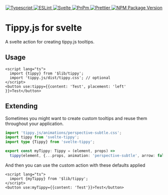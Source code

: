 <p align="center">
  <a href="https://www.typescriptlang.org">
    <img
      alt="Typescript"
      src="https://img.shields.io/badge/Typescript-%23007ACC.svg?style=flat&logo=typescript&logoColor=white"
    />
  </a>
  <a href="https://eslint.org/">
    <img
      alt="ESLint"
      src="https://img.shields.io/badge/ESLint-4B3263?style=flat&logo=eslint&logoColor=white"
    />
  </a>
  <a href="https://svelte.dev">
    <img
      alt="Svelte"
      src="https://img.shields.io/badge/Svelte-%23f1413d.svg?style=flat&logo=svelte&logoColor=white"
    />
  </a>
  <a href="https://pnpm.io">
    <img
      alt="PnPm"
      src="https://img.shields.io/badge/Pnpm-%23f69220.svg?style=flat&logo=pnpm&logoColor=white"
    />
  </a>
  <a href="https://prettier.io/">
    <img
      alt="Prettier"
      src="https://img.shields.io/badge/Prettier-%23f7b93e?style=flat&logo=prettier&logoColor=black"
    />
  </a>
  <a href="">
    <img
      alt="NPM Package Version"
      src="https://img.shields.io/npm/v/svelte-tippy?color=%23CB3837&label=NPM&logo=npm&logoColor=%23ffffff"
    />
  </a>
</p>

# Tippy.js for svelte

A svelte action for creating tippy.js tooltips.

## Usage

```svelte
<script lang="ts">
  import {tippy} from '$lib/tippy';
  import 'tippy.js/dist/tippy.css'; // optional
</script>
<button use:tippy={{content: 'Test', placement: 'left' }}>Test</button>
```

## Extending

Sometimes you might want to create custom tooltips and reuse them throughout your application.

```typescript
import 'tippy.js/animations/perspective-subtle.css';
import tippy from 'svelte-tippy';
import type {Tippy} from 'svelte-tippy';

export const myTippy: Tippy = (element, props) =>
  tippy(element, {...props, animation: 'perspective-subtle', arrow: false});
```

And then you can use the custom action with these defaults applied

```svelte
<script lang="ts">
  import {myTippy} from '$lib/tippy';
</script>
<button use:myTippy={{content: 'Test'}}>Test</button>
```
